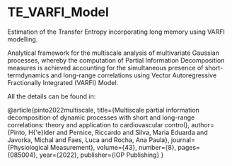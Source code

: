 # TE_VARFI_Model

Estimation of the Transfer Entropy incorporating long memory using VARFI modelling.

Analytical framework for the multiscale analysis of multivariate Gaussian processes, whereby the computation of Partial Information Decomposition measures is
achieved accounting for the simultaneous presence of short-termdynamics and long-range correlations using Vector Autoregressive Fractionally Integrated
(VARFI) Model.

All the details can be found in:

@article{pinto2022multiscale,
  title={Multiscale partial information decomposition of dynamic processes with short and long-range correlations: theory and application to cardiovascular control},
  author={Pinto, H{\'e}lder and Pernice, Riccardo and Silva, Maria Eduarda and Javorka, Michal and Faes, Luca and Rocha, Ana Paula},
  journal={Physiological Measurement},
  volume={43},
  number={8},
  pages={085004},
  year={2022},
  publisher={IOP Publishing}
}

